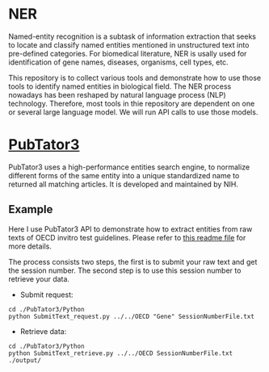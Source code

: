 # NER
Named-entity recognition is a subtask of information extraction that seeks to locate and classify named entities mentioned in unstructured text into pre-defined categories. For biomedical literature, NER is usally used for identification of gene names, diseases, organisms, cell types, etc. 

This repository is to collect various tools and demonstrate how to use those tools to identify named entities in biological field. The NER process nowadays has been reshaped by natural language process (NLP) technology. Therefore, most tools in thie repository are dependent on one or several large language model. We will run API calls to use those models.

# [PubTator3](https://www.ncbi.nlm.nih.gov/research/pubtator3/api)
PubTator3 uses a high-performance entities search engine, to normalize different forms of the same entity into a unique standardized name to returned all matching articles. It is developed and maintained by NIH.

## Example
Here I use PubTator3 API to demonstrate how to extract entities from raw texts of OECD invitro test guidelines. Please refer to [this readme file](./PubTator3/Python/readme.txt) for more details.

The process consists two steps, the first is to submit your raw text and get the session number. The second step is to use this session number to retrieve your data.

- Submit request:
```
cd ./PubTator3/Python
python SubmitText_request.py ../../OECD "Gene" SessionNumberFile.txt
```

- Retrieve data:
```
cd ./PubTator3/Python
python SubmitText_retrieve.py ../../OECD SessionNumberFile.txt ./output/
```